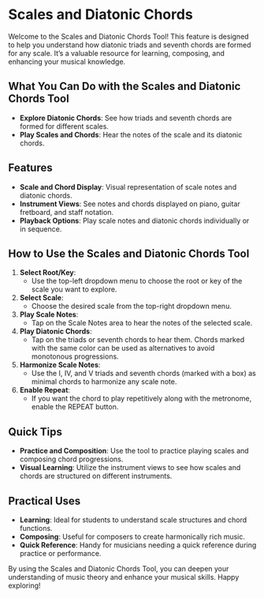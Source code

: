 # Scales and Diatonic Chords
Welcome to the Scales and Diatonic Chords Tool! This feature is designed to help you understand how diatonic triads and seventh chords are formed for any scale. It’s a valuable resource for learning, composing, and enhancing your musical knowledge.

<!--How Diatonic Chords Are Formed-->

## What You Can Do with the Scales and Diatonic Chords Tool
* **Explore Diatonic Chords**: See how triads and seventh chords are formed for different scales.
* **Play Scales and Chords**: Hear the notes of the scale and its diatonic chords.
<!--* **Understand Chord Functions**: Learn the roles of different chords within a scale.-->

## Features
* **Scale and Chord Display**: Visual representation of scale notes and diatonic chords.
* **Instrument Views**: See notes and chords displayed on piano, guitar fretboard, and staff notation.
* **Playback Options**: Play scale notes and diatonic chords individually or in sequence.

## How to Use the Scales and Diatonic Chords Tool
1. **Select Root/Key**:
    * Use the top-left dropdown menu to choose the root or key of the scale you want to explore.
1. **Select Scale**:
    * Choose the desired scale from the top-right dropdown menu.
1. **Play Scale Notes**:
    * Tap on the Scale Notes area to hear the notes of the selected scale.
1. **Play Diatonic Chords**:
    * Tap on the triads or seventh chords to hear them. Chords marked with the same color can be used as alternatives to avoid monotonous progressions.
1. **Harmonize Scale Notes**:
    * Use the I, IV, and V triads and seventh chords (marked with a box) as minimal chords to harmonize any scale note.
1. **Enable Repeat**:
    * If you want the chord to play repetitively along with the metronome, enable the REPEAT button.

## Quick Tips
<!--* **Explore Chord Functions**: Understand the roles of different chords within the scale for better composition.-->
* **Practice and Composition**: Use the tool to practice playing scales and composing chord progressions.
* **Visual Learning**: Utilize the instrument views to see how scales and chords are structured on different instruments.

## Practical Uses
* **Learning**: Ideal for students to understand scale structures and chord functions.
* **Composing**: Useful for composers to create harmonically rich music.
* **Quick Reference**: Handy for musicians needing a quick reference during practice or performance.

By using the Scales and Diatonic Chords Tool, you can deepen your understanding of music theory and enhance your musical skills. Happy exploring!
